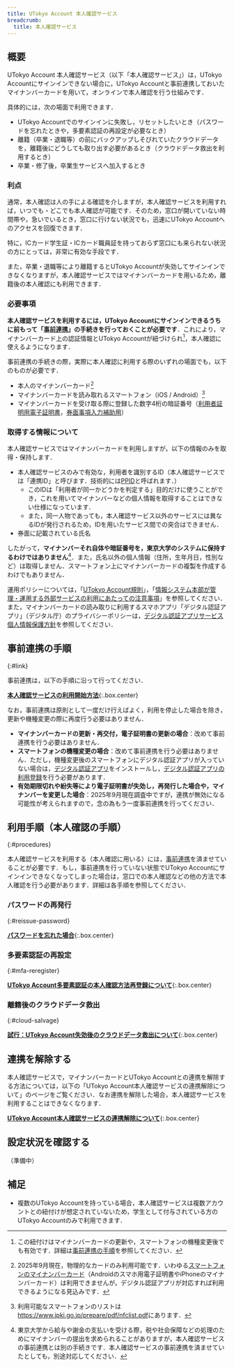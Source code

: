 ```yaml
---
title: UTokyo Account 本人確認サービス
breadcrumb:
  title: 本人確認サービス
---
```


## 概要

UTokyo Account 本人確認サービス（以下「本人確認サービス」）は，UTokyo Accountにサインインできない場合に，UTokyo Accountと事前連携しておいたマイナンバーカードを用いて，オンラインで本人確認を行う仕組みです．

具体的には，次の場面で利用できます．

- UTokyo Accountでのサインインに失敗し，リセットしたいとき（パスワードを忘れたときや，多要素認証の再設定が必要なとき）
- 離籍（卒業・退職等）の前にバックアップしそびれていたクラウドデータを，離籍後にどうしても取り出す必要があるとき（クラウドデータ救出を利用するとき）
- 卒業・修了後，卒業生サービスへ加入するとき

### 利点

通常，本人確認は人の手による確認を介しますが，本人確認サービスを利用すれば，いつでも・どこでも本人確認が可能です．そのため，窓口が開いていない時間帯や，急いでいるとき，窓口に行けない状況でも，迅速にUTokyo Accountへのアクセスを回復できます．

特に，ICカード学生証・ICカード職員証を持っておらず窓口にも来られない状況の方にとっては，非常に有効な手段です．

また，卒業・退職等により離籍するとUTokyo Accountが失効してサインインできなくなりますが，本人確認サービスではマイナンバーカードを用いるため，離籍後の本人確認にも利用できます．

### 必要事項

**本人確認サービスを利用するには，UTokyo Accountにサインインできるうちに前もって「[事前連携](#link)」の手続きを行っておくことが必要です**．これにより，マイナンバーカード上の認証情報とUTokyo Accountが紐づけられ[^4]，本人確認に使えるようになります．

[^4]: この紐付けはマイナンバーカードの更新や，スマートフォンの機種変更後でも有効です．詳細は[事前連携の手順](#link)を参照してください．

事前連携の手続きの際，実際に本人確認に利用する際のいずれの場面でも，以下のものが必要です．

- 本人のマイナンバーカード[^2]
- マイナンバーカードを読み取れるスマートフォン（iOS / Android）[^5]
- マイナンバーカードを受け取る際に登録した数字4桁の暗証番号（[利用者証明用電子証明書](https://faq.myna.go.jp/faq/show/3494)，[券面事項入力補助用](https://faq.myna.go.jp/faq/show/2385)）

[^2]: 2025年9月現在，物理的なカードのみ利用可能です．いわゆる[スマートフォンのマイナンバーカード](https://www.digital.go.jp/policies/mynumber/smartphone-certification)（Androidのスマホ用電子証明書やiPhoneのマイナンバーカード）は利用できませんが，デジタル認証アプリが対応すれば利用できるようになる見込みです．

[^5]: 利用可能なスマートフォンのリストは<https://www.jpki.go.jp/prepare/pdf/nfclist.pdf>にあります．

### 取得する情報について

本人確認サービスではマイナンバーカードを利用しますが，以下の情報のみを取得・保持します．

- 本人確認サービスのみで有効な，利用者を識別するID（本人確認サービスでは「連携ID」と呼びます．技術的には[PPID]( https://www.digital.go.jp/policies/mynumber/local-government/mykey-platform#guidance2)と呼ばれます．）
  - このIDは「利用者が同一かどうかを判定する」目的だけに使うことができ，これを用いてマイナンバーなどの個人情報を取得することはできない仕様になっています．
  - また，同一人物であっても，本人確認サービス以外のサービスには異なるIDが発行されるため，IDを用いたサービス間での突合はできません．
- 券面に記載されている氏名

したがって，**マイナンバーそれ自体や暗証番号を，東京大学のシステムに保持するわけではありません**[^3]．また，氏名以外の個人情報（住所，生年月日，性別など）は取得しません．スマートフォン上にマイナンバーカードの複製を作成するわけでもありません．

[^3]: 東京大学から給与や謝金の支払いを受ける際，税や社会保障などの処理のためにマイナンバーの提出を求められることがありますが，本人確認サービスの事前連携とは別の手続きです．本人確認サービスの事前連携を済ませていたとしても，別途対応してください．

運用ポリシーについては，「[UTokyo Account規則](https://www.u-tokyo.ac.jp/gen01/reiki_int/reiki_pdf/r060321094.pdf)」，「[情報システム本部が管理・運用する外部サービスの利用にあたっての注意事項](/docs/dics-terms/)」を参照してください．また，マイナンバーカードの読み取りに利用するスマホアプリ「デジタル認証アプリ」（デジタル庁）のプライバシーポリシーは，[デジタル認証アプリサービス個人情報保護方針](https://services.digital.go.jp/auth-and-sign/privacy-policy/)を参照してください．

## 事前連携の手順
{:#link}

事前連携は，以下の手順に沿って行ってください．

**[本人確認サービスの利用開始方法](./link/)**{:.box.center}

なお，事前連携は原則として一度だけ行えばよく，利用を停止した場合を除き，更新や機種変更の際に再度行う必要はありません．

- **マイナンバーカードの更新・再交付，電子証明書の更新の場合**：改めて事前連携を行う必要はありません．
- **スマートフォンの機種変更の場合**：改めて事前連携を行う必要はありません．ただし，機種変更後のスマートフォンにデジタル認証アプリが入っていない場合は，[デジタル認証アプリ](https://services.digital.go.jp/auth-and-sign/)をインストールし，[デジタル認証アプリの利用登録](https://services.digital.go.jp/auth-and-sign/start-guide/)を行う必要があります．
- **有効期限切れや紛失等により電子証明書が失効し，再発行した場合や，マイナンバーを変更した場合**：2025年9月現在調査中ですが，連携が無効になる可能性が考えられますので，念の為もう一度事前連携を行ってください．

## 利用手順（本人確認の手順）
{:#procedures}

本人確認サービスを利用する（本人確認に用いる）には，[事前連携](#link)を済ませていることが必要です．もし，事前連携を行っていない状態でUTokyo Accountにサインインできなくなってしまった場合は，窓口での本人確認などの他の方法で本人確認を行う必要があります．詳細は各手順を参照してください．

### パスワードの再発行
{:#reissue-password}

**[パスワードを忘れた場合](/utokyo_account/#forget-password)**{:.box.center}

### 多要素認証の再設定
{:#mfa-reregister}

**[UTokyo Account多要素認証の本人確認方法再登録について](/utokyo_account/mfa/reregister/)**{:.box.center}

### 離籍後のクラウドデータ救出
{:#cloud-salvage}

**[試行：UTokyo Account失効後のクラウドデータ救出について](/systems/leave/salvage/)**{:.box.center}

## 連携を解除する

本人確認サービスで，マイナンバーカードとUTokyo Accountとの連携を解除する方法については，以下の「UTokyo Account本人確認サービスの連携解除について」のページをご覧ください．なお連携を解除した場合，本人確認サービスを利用することはできなくなります．

**[UTokyo Account本人確認サービスの連携解除について](./unlink)**{:.box.center}

## 設定状況を確認する

（準備中）

## 補足

- 複数のUTokyo Accountを持っている場合，本人確認サービスは複数アカウントとの紐付けが想定されていないため，学生として付与されている方のUTokyo Accountのみで利用できます．
